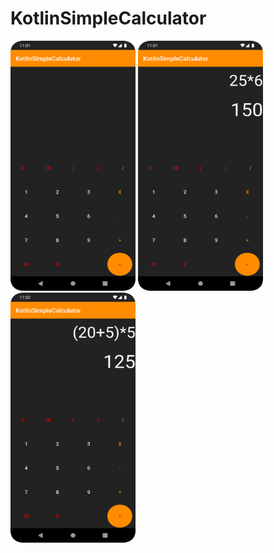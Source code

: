 # KotlinSimpleCalculator

<p align="left" width="100%">

<img src="https://github.com/tolgabudanoglu/KotlinSimpleCalculator/blob/master/Screenshot_20220901_140243.png" width="200" height="400">
<img src="https://github.com/tolgabudanoglu/KotlinSimpleCalculator/blob/master/Screenshot_20220901_140251.png" width="200" height="400">
<img src="https://github.com/tolgabudanoglu/KotlinSimpleCalculator/blob/master/Screenshot_20220901_140236.png" width="200" height="400">
</p>
